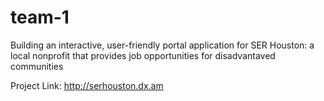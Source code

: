 # team-1
Building an interactive, user-friendly portal application for SER Houston: a local nonprofit that provides job opportunities for disadvantaved communities 

Project Link: http://serhouston.dx.am


